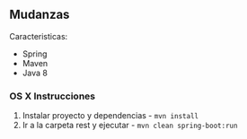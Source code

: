 ## Mudanzas

Caracteristicas:

- Spring
- Maven
- Java 8

### OS X Instrucciones

1. Instalar proyecto y dependencias - `mvn install`
1. Ir a la carpeta rest y ejecutar - `mvn clean spring-boot:run`
